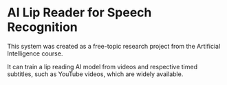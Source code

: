 # AI Lip Reader for Speech Recognition

This system was created as a free-topic research project from the Artificial Intelligence course.

It can train a lip reading AI model from videos and respective timed subtitles, such as YouTube videos, which are widely available.
